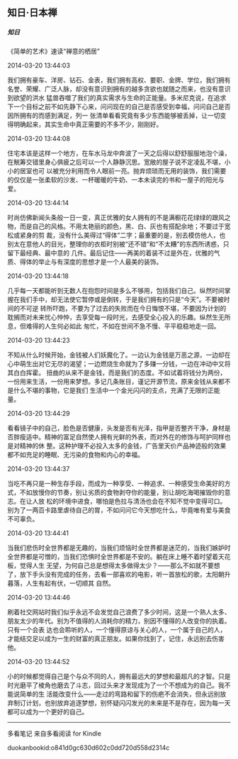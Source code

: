 ## 知日·日本禅

##### 知日

  

  《简单的艺术》速读“禅意的栖居”

  

2014-03-20 13:44:03

我们拥有豪车、洋房、钻石、金表，我们拥有高权、要职、金牌、学位，我们拥有名誉、荣耀、广泛人脉，却没有意识到拥有的越多贪欲也就随之而来，也没有意识到欲望的洪水
猛兽吞噬了我们的真实需求与生命的正能量。多米尼克说，在追求下一个目标之前不如先静下心来，问问现在的自己是否感受到幸福，问问自己是否因所拥有的而感到满足，列一
张清单看看究竟有多少东西能够被丢掉，让一切变得明确起来，其实生命中真正需要的不多不少，刚刚好。

  

2014-03-20 13:44:08

住宅本该是这样一个地方，在车水马龙中奔波了一天之后得以舒舒服服地泡个澡，在觥筹交错里身心俱疲之后可以一个人静静沉思。宽敞的屋子说不定凌乱不堪，小小的居室也可
以被充分利用而令人眼前一亮。抛弃烦琐而无用的装饰，我们需要的仅仅是一张柔软的沙发、一杯暖暖的牛奶、一本未读完的书和一屋子的阳光与爱。

  

2014-03-20 13:44:14

时尚仿佛新闻头条般一日一变，真正优雅的女人拥有的不是满橱花花绿绿的跟风之物，而是自己的风格。不用太艳丽的颜色，黑、白、灰也有搭配余地；不要过于宽松或紧身的剪
裁，没有什么美得过“得体”二字；最重要的是，别去模仿他人，也别太在意他人的目光，整理你的衣柜时别被“还不错”和“不太糟”的东西所诱惑，只留下最经典、最中意的
几件。最后记住——再美的着装不过是外在，优雅的气质、得体的举止与有深度的思想才是一个人最美的装饰。

  

2014-03-20 13:44:18

几乎每一天都能听到无数人在抱怨时间是多么不够用，包括我们自己。纵然时间掌握在我们手中，却无法使它暂停或是倒转，于是我们拥有的只是“今天”。不要被时间的不可逆
转所吓跑，不要为了过去的失败而在今日悔恨不堪，不要因为计划的耽搁而对未来忧心忡忡，去享受每一段时光，去感受全心投入的乐趣。纵然生无所息，但难得的人生何必如此
匆忙，不如在世间不急不慢、平平稳稳地走一回。

  

2014-03-20 13:44:23

不知从什么时候开始，金钱被人们妖魔化了。一边认为金钱是万恶之源，一边却在心中萌生出对它无尽的渴望；一边燃烧生命就为了多赚一分钱，一边在冲动中又将其白白挥霍。
扭曲的从来不是金钱，而是我们的态度。不如试着将钱分为两份，一份用来生活，一份用来梦想。多记几条账目，谨记开源节流，原来金钱从来都不是什么不堪的事物，它是我们
生活中一个金光闪闪的支点，充满了无限的正能量。

  

2014-03-20 13:44:29

看看镜子中的自己，脸色是否健康，头发是否有光泽，指甲是否整齐干净，身材是否胖瘦适中。精神的富足自然使人拥有光鲜的外表，而对外在的修饰与呵护同样也是对精神的休
整。这种护理不必投入太多的金钱，广告里天价产品神迹般的效果都不如充足的睡眠、无污染的食物和内心的幸福。

  

2014-03-20 13:44:37

当吃不再只是一种生存手段，而成为一种享受、一种追求、一种感受生命美好的方式，不如放慢你的节奏，别让劣质的食物剥夺你的能量，别让胡吃海喝摧毁你的意志。在让人放
松的环境中进食，哪怕是色拉与清汤也会在不知不觉中变得可口。别为了一两百卡路里虐待自己的胃，不如问问它今天想吃什么，毕竟唯有爱与美食不可辜负。

  

2014-03-20 13:44:41

当我们悲伤时全世界都是无趣的，当我们烦恼时全世界都是迷茫的，当我们嫉妒时全世界都是可憎的，当我们恐惧时全世界都是不安的。躺在床上睡不着时望着天花板，觉得人生
无望，为何自己总是想得太多做得太少？——那么不如就不要想了，放下手头没有完成的任务，去看一部喜欢的电影，听一首放松的歌，太阳朝升暮落，人生有起有伏，一切顺其
自然。

  

2014-03-20 13:44:46

刷着社交网站时我们似乎永远不会发觉自己浪费了多少时间，这是一个熟人太多、朋友太少的年代。别为不值得的人消耗你的精力，别因不懂得的人改变你的执着。只有一个会表
达也会聆听的人，一个懂得原谅与关心的人，一个属于自己的人，才能结交足以成为一生的财富的真正朋友。如果你找到了，记住，永远别去伤害他。

  

2014-03-20 13:44:52

小的时候都觉得自己是个与众不同的人，拥有最远大的梦想和最超凡的才智。只是时光磨平了棱角也磨去了斗志，回过头来才发现成为了一个不想成为的自己。我不能说简单的生
活能改变什么——走过的弯路和留下的伤疤不会消失，但永远别放弃制订计划，也别放弃追逐梦想，别怀疑闪闪发光的未来是不是存在，因为每一天都可以成为一个更好的自己。

* * *

多看笔记 来自多看阅读 for Kindle

duokanbookid:o841d0gc630d602c0dd720d558d2314c

